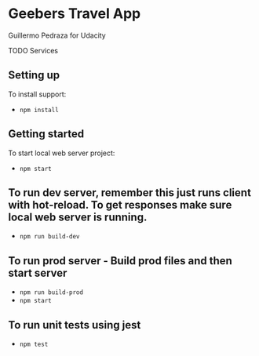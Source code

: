 # Geebers Travel App
Guillermo Pedraza for Udacity

TODO Services


## Setting up


To install support:
- `npm install`

## Getting started

To start local web server project:
- `npm start`

## To run dev server, remember this just runs client with hot-reload. To get responses make sure local web server is running.

- `npm run build-dev`

## To run prod server - Build prod files and then start server

- `npm run build-prod`
- `npm start`


## To run unit tests using jest

- `npm test`

